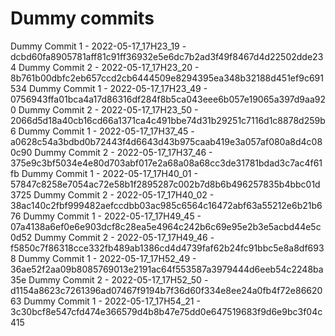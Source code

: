 # Dummy commits

Dummy Commit 1 - 2022-05-17_17H23_19 - dcbd60fa8905781aff81c91ff36932e5e6dc7b2ad3f49f8467d4d22502dde234
Dummy Commit 2 - 2022-05-17_17H23_20 - 8b761b00dbfc2eb657ccd2cb6444509e8294395ea348b32188d451ef9c691534
Dummy Commit 1 - 2022-05-17_17H23_49 - 0756943ffa01bca4a17d86316df284f8b5ca043eee6b057e19065a397d9aa920
Dummy Commit 2 - 2022-05-17_17H23_50 - 2066d5d18a40cb16cd66a1371ca4c491bbe74d31b29251c7116d1c8878d259b6
Dummy Commit 1 - 2022-05-17_17H37_45 - a0628c54a3bdbd0b72443f4d6643d43b975caab419e3a057af080a8d4c080c90
Dummy Commit 2 - 2022-05-17_17H37_46 - 375e9c3bf5034e4e80d703abf017e2a68a08a68cc3de31781bdad3c7ac4f61fb
Dummy Commit 1 - 2022-05-17_17H40_01 - 57847c8258e7054ac72e58b1f2895287c002b7d8b6b496257835b4bbc01d3725
Dummy Commit 2 - 2022-05-17_17H40_02 - 38ac140c2fbf999482aefccdbb03ac985c6564c16472abf63a55212e6b21b676
Dummy Commit 1 - 2022-05-17_17H49_45 - 07a4138a6ef0e6e903dcf8c28ea5e4964c242b6c69e95e2b3e5acbd44e5c0d52
Dummy Commit 2 - 2022-05-17_17H49_46 - f5850c7f86318cce332fb489ab1386cd4d4739faf62b24fc91bbc5e8a8df6938
Dummy Commit 1 - 2022-05-17_17H52_49 - 36ae52f2aa09b8085769013e2191ac64f553587a3979444d6eeb54c2248ba35e
Dummy Commit 2 - 2022-05-17_17H52_50 - d1154a8623c7261396ad07467f9194b7f36d60f334e8ee24a0fb4f72e8662063
Dummy Commit 1 - 2022-05-17_17H54_21 - 3c30bcf8e547cfd474e366579d4b8b47e75dd0e647519683f9d6e9bc3f04c415
